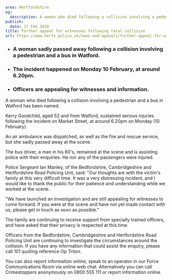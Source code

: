 ```yaml
area: Hertfordshire
og:
  description: A woman who died following a collision involving a pedestrian and a bus in Watford has been named.
publish:
  date: 17 Feb 2020
title: Further appeal for witnesses following fatal collision
url: https://www.herts.police.uk/news-and-appeals/further-appeal-for-witnesses-following-fatal-collision-1419
```

* ### A woman sadly passed away following a collision involving a pedestrian and a bus in Watford.

 * ### The incident happened on Monday 10 February, at around 6.20pm.

 * ### Officers are appealing for witnesses and information.

A woman who died following a collision involving a pedestrian and a bus in Watford has been named.

Kerry Goodchild, aged 52 and from Watford, sustained serious injuries following the incident on Market Street, at around 6.20pm on Monday (10 February).

An air ambulance was dispatched, as well as the fire and rescue service, but she sadly passed away at the scene.

The bus driver, a man in his 60's, remained at the scene and is assisting police with their enquiries. He nor any of the passengers were injured.

Police Sergeant Ian Manley, of the Bedfordshire, Cambridgeshire and Hertfordshire Road Policing Unit, said: "Our thoughts are with the victim's family at this very difficult time. It was a very distressing incident, and I would like to thank the public for their patience and understanding while we worked at the scene.

"We have launched an investigation and are still appealing for witnesses to come forward. If you were at the scene and have not yet made contact with us, please get in touch as soon as possible."

The family are continuing to receive support from specially trained officers, and have asked that their privacy is respected at this time.

Officers from the Bedfordshire, Cambridgeshire and Hertfordshire Road Policing Unit are continuing to investigate the circumstances around the collision. If you have any information that could assist the enquiry, please call 101 quoting reference Op Triton.

You can also report information online, speak to an operator in our Force Communications Room via online web chat. Alternatively you can call Crimestoppers anonymously on 0800 555 111 or report information online.
